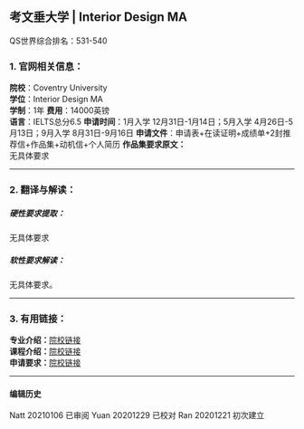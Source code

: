 ##  考文垂大学 | Interior Design MA

QS世界综合排名：531-540


### 1. 官网相关信息：

**院校**：Coventry University  
**学位**：Interior Design MA    
**学制**：1年
**费用**：14000英镑  
**语言**：IELTS总分6.5
**申请时间**：1月入学 12月31日-1月14日；5月入学 4月26日-5月13日；9月入学 8月31日-9月16日
**申请文件**：申请表+在读证明+成绩单+2封推荐信+作品集+动机信+个人简历
**作品集要求原文：**  
无具体要求




---


### 2. 翻译与解读：

##### 硬性要求提取：
无具体要求


##### 软性要求解读：
无具体要求。

---


### 3. 有用链接：

**专业介绍：**[院校链接](https://www.coventry.ac.uk/course-structure/PG/2019-20/fah/interior-design-ma/)  
**课程介绍：**[院校链接](https://www.coventry.ac.uk/course-structure/PG/2019-20/fah/interior-design-ma/?visitor=international)  
**申请要求：**[院校链接](https://www.coventry.ac.uk/study-at-coventry/apply-now/postgraduate/)         



---


#### 编辑历史
Natt 20210106 已审阅
Yuan 20201229 已校对
Ran 20201221 初次建立

